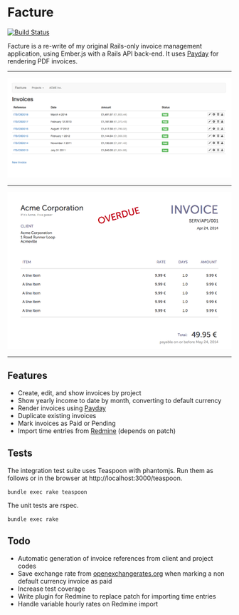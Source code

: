 # Facture

[![Build Status](http://img.shields.io/travis/watsonbox/facture.svg?style=flat)](https://travis-ci.org/watsonbox/facture)

Facture is a re-write of my original Rails-only invoice management application, using Ember.js with a Rails API back-end. It uses [Payday](https://github.com/commondream/payday/) for rendering PDF invoices.

----------

![Invoices screen](/public/screenshots/invoices.png?raw=true "Invoices screen")

----------

![A PDF invoice](/public/screenshots/pdf_invoice.png?raw=true "A PDF invoice")

----------


## Features

* Create, edit, and show invoices by project
* Show yearly income to date by month, converting to default currency
* Render invoices using [Payday](https://github.com/commondream/payday/)
* Duplicate existing invoices
* Mark invoices as Paid or Pending
* Import time entries from [Redmine](http://www.redmine.org/) (depends on patch)


## Tests

The integration test suite uses Teaspoon with phantomjs. Run them as follows or in the browser at http://localhost:3000/teaspoon.

```
bundle exec rake teaspoon
```

The unit tests are rspec.

```
bundle exec rake
```


## Todo

* Automatic generation of invoice references from client and project codes
* Save exchange rate from [openexchangerates.org](https://openexchangerates.org/) when marking a non default currency invoice as paid
* Increase test coverage
* Write plugin for Redmine to replace patch for importing time entries
* Handle variable hourly rates on Redmine import